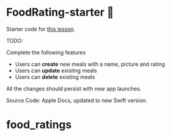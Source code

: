 # FoodRating-starter 🍜

Starter code for [this lesson](https://make-school-courses.github.io/MOB-2.1-Local-Persistence-in-iOS/#/Lessons/Lesson4/README).

TODO:

Complete the following features

- Users can **create** new meals with a name, picture and rating
- Users can **update** exisitng meals
- Users can **delete** existing meals

All the changes should persist with new app launches.


Source Code: Apple Docs, updated to new Swift version.
# food_ratings
